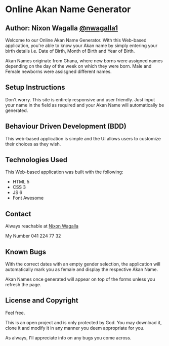 # Online Akan Name Generator

## Author: Nixon Wagalla [@nwagalla1](https://github.com/nwagalla1)

Welcome to our Online Akan Name Generator. With this Web-based application, 
you're able to know your Akan name by simply entering your birth details i.e. 
Date of Birth, Month of Birth and Year of Birth.

Akan Names originate from Ghana, where new borns were assigned names depending on the day of the week
on which they were born. Male and Female newborns were assisgned different names.

## Setup Instructions

Don't worry. This site is entirely responsive and user friendly. Just input your name in the field
as required and your Akan Name will automatically be generated.

## Behaviour Driven Development (BDD)

This web-based application is simple and the UI allows users to customize their choices as they wish.

## Technologies Used

This Web-based application was built with the following:

- HTML 5
- CSS 3
- JS 6
- Font Awesome

## Contact 

Always reachable at [Nixon Wagalla](nixon.wagalla@mail.de")

My Number 041 224 77 32

## Known Bugs

With the correct dates with an empty gender selection, the application will automatically mark you as female and display the respective Akan Name.

Akan Names once generated will appear on top of the forms unless you refresh the page.

## License and Copyright

Feel free. 

This is an open project and is only protected by God. You may download it, clone it and modify it in any manner you deem appropriate for you. 

As always, I'll appreciate info on any bugs you come across.